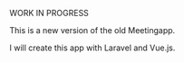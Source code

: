 WORK IN PROGRESS

This is a new version of the old Meetingapp.

I will create this app with Laravel and Vue.js.

